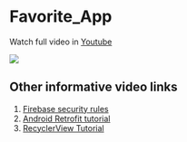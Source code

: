 # Favorite_App

Watch full video in <a href="https://youtu.be/Qcan_IzqGXQ">Youtube</a>

<a href="https://youtu.be/Qcan_IzqGXQ"><img src="https://i.ibb.co/2cYK9Cs/thumbnail.png"></a>

## Other informative video links

<ol>
  <li><a href="https://youtu.be/DXGWXQfe_9o">Firebase security rules</a></li>
  <li><a href="https://youtu.be/drt5fRhNuDA">Android Retrofit tutorial</a></li>
  <li><a href="https://www.youtube.com/watch?v=IHJphqtQQ3U&list=PLBsTjAKO2FR1pM0GXmxBwD4yQqTW_S__O">RecyclerView Tutorial</a></li>
</ol>

